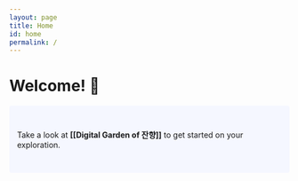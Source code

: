 ```yaml
---
layout: page
title: Home
id: home
permalink: /
---
```


# Welcome! 🎸

<p style="padding: 3em 1em; background: #f5f7ff; border-radius: 4px;">
  Take a look at <span style="font-weight: bold">[[Digital Garden of 잔향]]</span> to get started on your exploration.
</p>

<style>
  .wrapper {
    max-width: 46em;
  }
</style>
